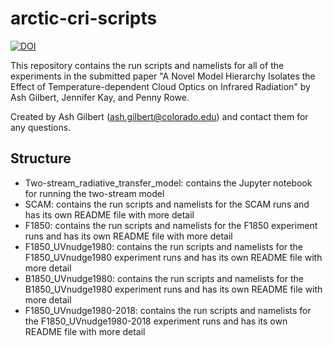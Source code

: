# arctic-cri-scripts

[![DOI](https://zenodo.org/badge/821540434.svg)](https://zenodo.org/doi/10.5281/zenodo.12612341)

This repository contains the run scripts and namelists for all of the experiments in the submitted paper "A Novel Model Hierarchy Isolates the Effect of Temperature-dependent Cloud Optics on Infrared Radiation" by Ash Gilbert, Jennifer Kay, and Penny Rowe.

Created by Ash Gilbert (ash.gilbert@colorado.edu) and contact them for any questions.

## Structure

- Two-stream_radiative_transfer_model: contains the Jupyter notebook for running the two-stream model
- SCAM: contains the run scripts and namelists for the SCAM runs and has its own README file with more detail
- F1850: contains the run scripts and namelists for the F1850 experiment runs and has its own README file with more detail
- F1850_UVnudge1980: contains the run scripts and namelists for the F1850_UVnudge1980 experiment runs and has its own README file with more detail
- B1850_UVnudge1980: contains the run scripts and namelists for the B1850_UVnudge1980 experiment runs and has its own README file with more detail
- F1850_UVnudge1980-2018: contains the run scripts and namelists for the F1850_UVnudge1980-2018 experiment runs and has its own README file with more detail
